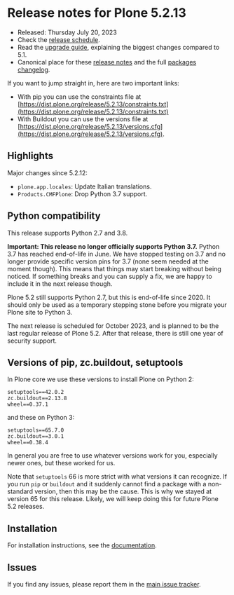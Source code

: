 # Release notes for Plone 5.2.13

* Released: Thursday July 20, 2023
* Check the [release schedule](https://plone.org/download/release-schedule).
* Read the [upgrade guide](https://5.docs.plone.org/manage/upgrading/version_specific_migration/upgrade_to_52.html), explaining the biggest changes compared to 5.1.
* Canonical place for these [release notes](https://dist.plone.org/release/5.2.13/RELEASE-NOTES.md) and the full [packages changelog](https://dist.plone.org/release/5.2.13/changelog.txt).

If you want to jump straight in, here are two important links:

* With pip you can use the constraints file at [https://dist.plone.org/release/5.2.13/constraints.txt](https://dist.plone.org/release/5.2.13/constraints.txt)
* With Buildout you can use the versions file at [https://dist.plone.org/release/5.2.13/versions.cfg](https://dist.plone.org/release/5.2.13/versions.cfg).


## Highlights

Major changes since 5.2.12:

* `plone.app.locales`: Update Italian translations.
* `Products.CMFPlone`: Drop Python 3.7 support.


## Python compatibility

This release supports Python 2.7 and 3.8.

**Important: This release no longer officially supports Python 3.7.**
Python 3.7 has reached end-of-life in June.
We have stopped testing on 3.7 and no longer provide specific version pins for 3.7 (none seem needed at the moment though).  This means that things may start breaking without being noticed.  If something breaks and you can supply a fix, we are happy to include it in the next release though.

Plone 5.2 still supports Python 2.7, but this is end-of-life since 2020.  It should only be used as a temporary stepping stone before you migrate your Plone site to Python 3.

The next release is scheduled for October 2023, and is planned to be the last regular release of Plone 5.2.
After that release, there is still one year of security support.


## Versions of pip, zc.buildout, setuptools

In Plone core we use these versions to install Plone on Python 2:

```
setuptools==42.0.2
zc.buildout==2.13.8
wheel==0.37.1
```

and these on Python 3:

```
setuptools==65.7.0
zc.buildout==3.0.1
wheel==0.38.4
```

In general you are free to use whatever versions work for you, especially newer ones, but these worked for us.

Note that `setuptools` 66 is more strict with what versions it can recognize.  If you run `pip` or `buildout` and it suddenly cannot find a package with a non-standard version, then this may be the cause.  This is why we stayed at version 65 for this release.  Likely, we will keep doing this for future Plone 5.2 releases.


## Installation

For installation instructions, see the [documentation](https://5.docs.plone.org/manage/installing/index.html).


## Issues

If you find any issues, please report them in the [main issue tracker](https://github.com/plone/Products.CMFPlone/issues).
